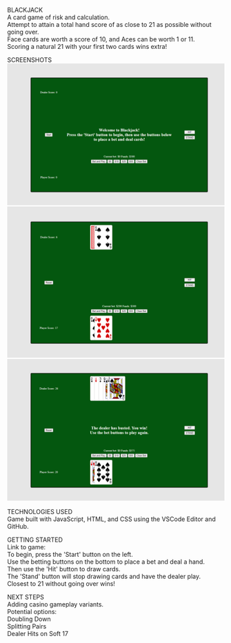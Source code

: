 BLACKJACK  
A card game of risk and calculation.  
Attempt to attain a total hand score of as close to 21 as possible without going over.  
Face cards are worth a score of 10, and Aces can be worth 1 or 11.  
Scoring a natural 21 with your first two cards wins extra!  


SCREENSHOTS
![Home Screen](https://github.com/dhnguyen11/GAProject1/blob/main/screenshots/blackjack-home-screen.png?raw=true)
![Gameplay](https://github.com/dhnguyen11/GAProject1/blob/main/screenshots/blackjack-gameplay.png?raw=true)
![Win Screen](https://github.com/dhnguyen11/GAProject1/blob/main/screenshots/blackjack-win.png?raw=true)  


TECHNOLOGIES USED  
Game built with JavaScript, HTML, and CSS using the VSCode Editor and GitHub.  


GETTING STARTED  
Link to game:  
To begin, press the 'Start' button on the left.  
Use the betting buttons on the bottom to place a bet and deal a hand.  
Then use the 'Hit' button to draw cards.  
The 'Stand' button will stop drawing cards and have the dealer play.  
Closest to 21 without going over wins!  


NEXT STEPS  
Adding casino gameplay variants.  
Potential options:  
Doubling Down  
Splitting Pairs  
Dealer Hits on Soft 17